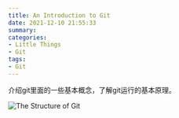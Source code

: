 ```yaml
---
title: An Introduction to Git
date: 2021-12-10 21:55:33
summary:
categories:
- Little Things
- Git
tags:
- Git
---
```






介绍git里面的一些基本概念，了解git运行的基本原理。

![The Structure of Git](git.jpg)
